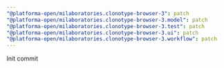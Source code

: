 ```yaml
---
"@platforma-open/milaboratories.clonotype-browser-3": patch
"@platforma-open/milaboratories.clonotype-browser-3.model": patch
"@platforma-open/milaboratories.clonotype-browser-3.test": patch
"@platforma-open/milaboratories.clonotype-browser-3.ui": patch
"@platforma-open/milaboratories.clonotype-browser-3.workflow": patch
---
```


Init commit
